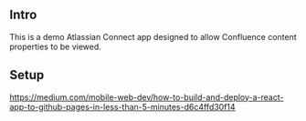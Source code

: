 ## Intro

This is a demo Atlassian Connect app designed to allow Confluence content properties to be viewed.

## Setup

https://medium.com/mobile-web-dev/how-to-build-and-deploy-a-react-app-to-github-pages-in-less-than-5-minutes-d6c4ffd30f14
